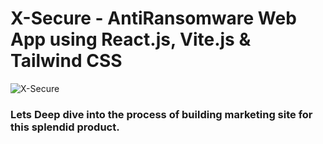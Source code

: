 # X-Secure - AntiRansomware Web App using React.js, Vite.js & Tailwind CSS

![X-Secure](https://www.kaspersky.com/content/en-global/images/repository/isc/2021/ransomware.jpg)


### Lets Deep dive into the process of building marketing site for this splendid product.
